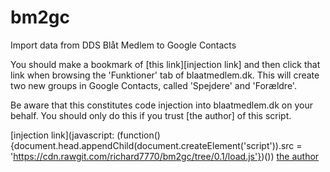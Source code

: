 # bm2gc
Import data from DDS Blåt Medlem to Google Contacts

You should make a bookmark of [this link][injection link] and then click that link 
when browsing the 'Funktioner' tab of blaatmedlem.dk.
This will create two new groups in Google Contacts, called 'Spejdere' and 'Forældre'.

Be aware that this constitutes code injection into blaatmedlem.dk on your behalf.
You should only do this if you trust [the author] of this script.

[injection link](javascript: (function(){document.head.appendChild(document.createElement('script')).src = 'https://cdn.rawgit.com/richard7770/bm2gc/tree/0.1/load.js'})())
[the author](https://github.com/richard7770)
